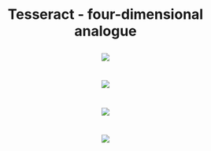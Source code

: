 # <p align="center">  Tesseract - four-dimensional analogue </p>

<p align="center"> 
 <img src="https://user-images.githubusercontent.com/113218619/235283420-3c655c06-0ec5-4792-ba85-b566d3af706f.png" />

#
<p align="center"> 
 <img src="https://user-images.githubusercontent.com/113218619/235283209-286d481d-47f5-47e3-be81-c3ddab0cd93a.png"  />
 
#

<p align="center"> 
<img src="https://user-images.githubusercontent.com/113218619/235283271-e9452b16-c298-4f3d-aa26-2a11fd0a9811.png" />

#

<p align="center"> 
 <img src="https://user-images.githubusercontent.com/113218619/235282961-b85e69fe-6d0f-4b7e-aeb0-bc7171fa3eb8.gif" />



